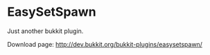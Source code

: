 # EasySetSpawn
Just another bukkit plugin.

Download page: http://dev.bukkit.org/bukkit-plugins/easysetspawn/
